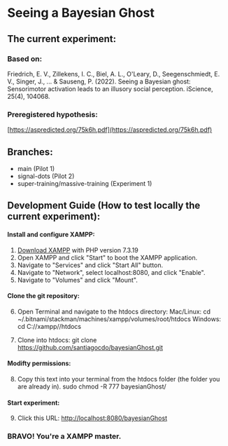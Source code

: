 # Seeing a Bayesian Ghost

## The current experiment:

### Based on:
Friedrich, E. V., Zillekens, I. C., Biel, A. L., O'Leary, D., Seegenschmiedt, E. V., Singer, J., ... & Sauseng, P. (2022). 
Seeing a Bayesian ghost: Sensorimotor activation leads to an illusory social perception. iScience, 25(4), 104068.

### Preregistered hypothesis:
[https://aspredicted.org/75k6h.pdf](https://aspredicted.org/75k6h.pdf)

## Branches:
- main (Pilot 1)
- signal-dots (Pilot 2)
- super-training/massive-training (Experiment 1)


## Development Guide (How to test locally the current experiment):

#### Install and configure XAMPP:
1. [Download XAMPP](https://www.apachefriends.org/download.html) with PHP version 7.3.19
2. Open XAMPP and click "Start" to boot the XAMPP application.
3. Navigate to "Services" and click "Start All" button.
4. Navigate to "Network", select localhost:8080, and click "Enable".
5. Navigate to "Volumes" and click "Mount".

#### Clone the git repository:
6. Open Terminal and navigate to the htdocs directory:
    Mac/Linux:
        cd ~/.bitnami/stackman/machines/xampp/volumes/root/htdocs
    Windows:
        cd C://xampp//htdocs

7. Clone into htdocs:
        git clone https://github.com/santiagocdo/bayesianGhost.git

#### Modifty permissions:
8. Copy this text into your terminal from the htdocs folder (the folder you are already in).
    sudo chmod -R 777 bayesianGhost/
        
#### Start experiment:     
9. Click this URL: [http://localhost:8080/bayesianGhost](http://localhost:8080/bayesianGhost)

### BRAVO! You're a XAMPP master.
